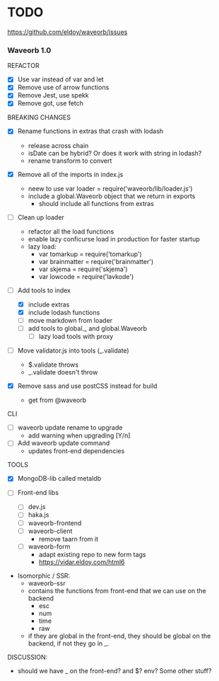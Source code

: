 # TODO

https://github.com/eldoy/waveorb/issues

### Waveorb 1.0

REFACTOR

- [x] Use var instead of var and let
- [x] Remove use of arrow functions
- [x] Remove Jest, use spekk
- [x] Remove got, use fetch

BREAKING CHANGES

- [x] Rename functions in extras that crash with lodash
  - release across chain
  - isDate can be hybrid? Or does it work with string in lodash?
  - rename transform to convert

- [x] Remove all of the imports in index.js
  - neew to use var loader = require('waveorb/lib/loader.js')
  - include a global.Waveorb object that we return in exports
    - should include all functions from extras

- [ ] Clean up loader
  - refactor all the load functions
  - enable lazy conficurse load in production for faster startup
  - lazy load:
    - var tomarkup = require('tomarkup')
    - var brainmatter = require('brainmatter')
    - var skjema = require('skjema')
    - var lowcode = require('lavkode')

- [ ] Add tools to index
  - [x] include extras
  - [x] include lodash functions
  - [ ] move markdown from loader
  - [ ] add tools to global._ and global.Waveorb
    - [ ] lazy load tools with proxy

- [ ] Move validator.js into tools (_.validate)
  - $.validate throws
  - _.validate doesn't throw

- [x] Remove sass and use postCSS instead for build
  - get from @waveorb

CLI

- [ ] waveorb update rename to upgrade
  - add warning when upgrading [Y/n]
- [ ] Add waveorb update command
  - updates front-end dependencies

TOOLS

- [x] MongoDB-lib called metaldb

- [ ] Front-end libs
  - [ ] dev.js
  - [ ] haka.js
  - [ ] waveorb-frontend
  - [ ] waveorb-client
    - remove taarn from it
  - [ ] waveorb-form
    - adapt existing repo to new form tags
    - https://vidar.eldoy.com/html6

- Isomorphic / SSR:
  - waveorb-ssr
  - contains the functions from front-end that we can use on the backend
    - esc
    - num
    - time
    - raw
  - if they are global in the front-end, they should be global on the backend, if not they go in _.


DISCUSSION:

- should we have _ on the front-end? and $? env? Some other stuff?